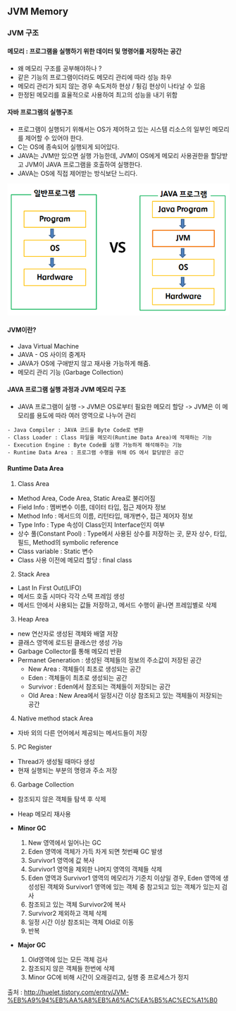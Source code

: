 ## JVM Memory
### JVM 구조
#### 메모리 : 프로그램을 실행하기 위한 데이터 및 명령어를 저장하는 공간
- 왜 메모리 구조를 공부해야하나 ?
 - 같은 기능의 프로그램이더라도 메모리 관리에 따라 성능 좌우
 - 메모리 관리가 되지 않는 경우 속도저하 현상 / 튕김 현상이 나타날 수 있음
 - 한정된 메모리를 효율적으로 사용하여 최고의 성능을 내기 위함


#### 자바 프로그램의 실행구조
- 프로그램이 실행되기 위해서는 OS가 제어하고 있는 시스템 리소스의 일부인 메모리를 제어할 수 있어야 한다.
- C는 OS에 종속되어 실행되게 되어있다.
- JAVA는 JVM만 있으면 실행 가능한데, JVM이 OS에게 메모리 사용권한을 할당받고 JVM이 JAVA 프로그램을 호출하여 실행한다.
- JAVA는 OS에 직접 제어받는 방식보단 느리다.


![jvm_exe](/images/jvm_exe.png)

#### JVM이란?
- Java Virtual Machine
- JAVA  - OS 사이의 중계자
- JAVA가 OS에 구애받지 않고 재사용 가능하게 해줌.
- 메모리 관리 기능 (Garbage Collection)

#### JAVA 프로그램 실행 과정과 JVM 메모리 구조
- JAVA 프로그램이 실행 -> JVM은 OS로부터 필요한 메모리 할당 -> JVM은 이 메모리를 용도에 따라 여러 영역으로 나누어 관리

```
- Java Compiler : JAVA 코드를 Byte Code로 변환
- Class Loader : Class 파일을 메모리(Runtime Data Area)에 적재하는 기능
- Execution Engine : Byte Code를 실행 가능하게 해석해주는 기능
- Runtime Data Area : 프로그램 수행을 위해 OS 에서 할당받은 공간
```
#### Runtime Data Area
1. Class Area
 - Method Area, Code Area, Static Area로 불리어짐
 - Field Info : 멤버변수 이름, 데이터 타입, 접근 제어자 정보
 - Method Info : 메서드의 이름, 리턴타입, 매개변수, 접근 제어자 정보
 - Type Info : Type 속성이 Class인지 Interface인지 여부
 - 상수 풀(Constant Pool) : Type에서 사용된 상수를 저장하는 곳, 문자 상수, 타입, 필드, Method의 symbolic reference
 - Class variable : Static 변수
 - Class 사용 이전에 메모리 할당 : final class

2. Stack Area
 - Last In First Out(LIFO)
 - 메서드 호출 시마다 각각 스택 프레임 생성
 - 메서드 안에서 사용되는 값들 저장하고, 메서드 수행이 끝나면 프레임별로 삭제

3. Heap Area
 - new 연산자로 생성된 객체와 배열 저장
 - 클래스 영역에 로드된 클래스만 생성 가능
 - Garbage Collector를 통해 메모리 반환
 - Permanet Generation : 생성된 객체들의 정보의 주소값이 저장된 공간
    - New Area : 객체들이 최초로 생성되는 공간
    - Eden : 객체들이 최초로 생성되는 공간
    - Survivor : Eden에서 참조되는 객체들이 저장되는 공간
    - Old Area : New Area에서 일정시간 이상 참조되고 있는 객체들이 저장되는 공간

4. Native method stack Area
 - 자바 외의 다른 언어에서 제공되는 메서드들이 저장

5. PC Register
 - Thread가 생성될 때마다 생성
 - 현재 실행되는 부분의 명령과 주소 저장

6. Garbage Collection
 - 참조되지 않은 객체들 탐색 후 삭제
 - Heap 메모리 재사용
 - __Minor GC__
    1. New 영역에서 일어나는 GC
    2. Eden 영역에 객체가 가득 차게 되면 첫번째 GC 발생
    3. Survivor1 영역에 값 복사
    4. Survivor1 영역을 제외한 나머지 영역의 객체들 삭제
    5. Eden 영역과 Survivor1 영역의 메모리가 기준치 이상일 경우, Eden 영역에 생성성된 객체와 Survivor1 영역에 있는 객체 중 참고되고 있는 객체가 있는지 검사
    6. 참조되고 있는 객체 Survivor2에 복사
    7. Survivor2 제외하고 객체 삭제
    8. 일정 시간 이상 참조되는 객체 Old로 이동
    9. 반복

 - __Major GC__
    1. Old영역에 있는 모든 객체 검사
    2. 참조되지 않은 객체들 한번에 삭제
    3. Minor GC에 비해 시간이 오래걸리고, 실행 중 프로세스가 정지

출처 : http://huelet.tistory.com/entry/JVM-%EB%A9%94%EB%AA%A8%EB%A6%AC%EA%B5%AC%EC%A1%B0
